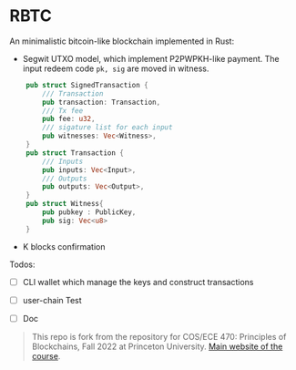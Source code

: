 # RBTC 

An minimalistic bitcoin-like blockchain implemented in Rust: 

- Segwit UTXO model, which implement P2PWPKH-like payment. The input redeem code `pk, sig` are moved in witness. 
```Rust 
    pub struct SignedTransaction {
        /// Transaction
        pub transaction: Transaction,
        /// Tx fee 
        pub fee: u32, 
        /// sigature list for each input 
        pub witnesses: Vec<Witness>,
    }
    pub struct Transaction {
        /// Inputs
        pub inputs: Vec<Input>,
        /// Outputs
        pub outputs: Vec<Output>, 
    }
    pub struct Witness{
        pub pubkey : PublicKey, 
        pub sig: Vec<u8>
    }
```
- K blocks confirmation

Todos: 
- [ ] CLI wallet which manage the keys and construct transactions
- [ ] user-chain Test 
- [ ] Doc


> This repo is fork from the repository for COS/ECE 470: Principles of Blockchains, Fall 2022 at Princeton University. [Main website of the course](https://blockchains.princeton.edu/principles-of-blockchains/).

